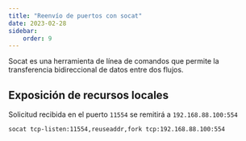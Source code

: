 ```yaml
---
title: "Reenvío de puertos con socat"
date: 2023-02-28
sidebar:
    order: 9
---
```


Socat es una herramienta de línea de comandos que permite la transferencia bidireccional de datos entre dos flujos.

## Exposición de recursos locales[](/es/misc/tools-and-utilities/socat#exposing-local-resources)

Solicitud recibida en el puerto `11554` se remitirá a `192.168.88.100:554`

```
socat tcp-listen:11554,reuseaddr,fork tcp:192.168.88.100:554
```
